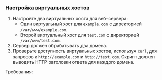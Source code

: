 
### Настройка виртуальных хостов

1. Настройте два виртуальных хоста для веб-сервера:
   - Один виртуальный хост для `example.com` с директориeй `/var/www/example.com`.
   - Второй виртуальный хост для `test.com` с директориeй `/var/www/test.com`.
2. Сервер должен обрабатывать два домена.
3. Проверьте доступность виртуальных хостов, используя `curl`, для запросов к `http://example.com` и `http://test.com`.
   Скрипт должен выводить HTTP-заголовки ответа для каждого домена.

Требования:

